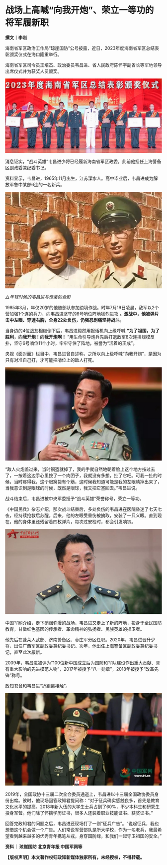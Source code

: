 # 战场上高喊“向我开炮”、荣立一等功的将军履新职

**撰文丨李岩**

海南省军区政治工作局“琼崖国防”公号披露，近日，2023年度海南省军区总结表彰颁奖仪式在海口隆重举行。

海南省军区司令员王培杰、政治委员韦昌进、省人民政府陈怀宇副省长等军地领导出席仪式并为获奖人员颁奖。

![5034211b21eea02e42bc51379ed4048c.jpg](https://raw.githubusercontent.com/qqhsx/qqnews_image/main/2024/01/19/战场上高喊“向我开炮”、荣立一等功的将军履新职/5034211b21eea02e42bc51379ed4048c.jpg)

消息证实，“战斗英雄”韦昌进少将已经履新海南省军区政委，此前他担任上海警备区副政委兼纪委书记。

资料显示，韦昌进，1965年11月出生，江苏溧水人。高中毕业后，韦昌进成为解放军鲁中某部6连的一名新兵。

![95c059b6d405c151595aae7bf3334e61.jpg](https://raw.githubusercontent.com/qqhsx/qqnews_image/main/2024/01/19/战场上高喊“向我开炮”、荣立一等功的将军履新职/95c059b6d405c151595aae7bf3334e61.jpg)

_△年轻时候的韦昌进与母亲的合影_

1985年3月，年仅20岁的他随部队参加边境作战。时年7月19日凌晨，敌军以2个营加强1个连的兵力，向韦昌进坚守的6号哨位阵地猛烈进攻
**。激战中，他被弹片击中左眼、穿透右胸，全身22处负伤，仍强忍剧痛坚持战斗。**

当身边的4位战友相继倒下后，韦昌进毅然用报话机向上级呼喊 **“为了祖国，为了胜利，向我开炮！向我开炮啊！**
”用生命引导炮兵先后打退敌军8次连排规模反扑，坚守6号哨位11个小时，牢牢守住了阵地，被誉为“活着的王成”。

央视《面对面》栏目中，韦昌进曾自述称，之所以向上级呼喊“向我开炮”，是因为只有对准自己打，才可能把哨位上的敌人打死。

![a28ddedf5996a010cf856e67e4f56f62.jpg](https://raw.githubusercontent.com/qqhsx/qqnews_image/main/2024/01/19/战场上高喊“向我开炮”、荣立一等功的将军履新职/a28ddedf5996a010cf856e67e4f56f62.jpg)

“敌人火炮盖过来，当时钢盔就掉了，我的手就自然地朝着脸上这个地方按过去了，一按着这边手心里按了一个肉团子，我就没有多想，扯了它吧。可我一扯的时候，当时疼得我，这个眼窝袋有个筋，这时候我知道可能是我的左眼睛掉出来了，当我意识到是眼球的时候，既然是眼球，我又把它塞回去。”韦昌进说。

战斗结束后，韦昌进被中央军委授予“战斗英雄”荣誉称号，荣立一等功。

《中国民兵》杂志介绍，那次战斗结束后，多处负伤的韦昌进在医院昏迷了七天七夜，经持续抢救后苏醒。后来，他的左眼受重伤被摘取，安装了一只义眼。直到现在，他的身体里还残留着四枚弹片，每次过安检时，都会引发响铃。

![a5f3c4aceacce6b87e8441bd1cd0e5bd.jpg](https://raw.githubusercontent.com/qqhsx/qqnews_image/main/2024/01/19/战场上高喊“向我开炮”、荣立一等功的将军履新职/a5f3c4aceacce6b87e8441bd1cd0e5bd.jpg)

中国军网介绍，走下硝烟弥漫的战场，韦昌进又走上了新的阵地，投身于全民国防教育，甘做红色基因的传承者、革命精神的弘扬者、民族英雄的捍卫者。

他先后在蓬莱人武部、济南警备区、枣庄军分区任职。2020年，韦昌进晋升少将，出任广西军区副政委兼纪委书记。次年，他出任上海警备区副政委兼纪委书记，直至此次履新。

2009年，韦昌进被评为“100位新中国成立后为国防和军队建设作出重大贡献、具有重大影响的先进模范人物”，2017年被授予“八一勋章”，2018年被授予“改革先锋”称号。

政知君曾和韦昌进“近距离接触”。

![246e473064fa3ed8eacd3ea9eec7c2a9.jpg](https://raw.githubusercontent.com/qqhsx/qqnews_image/main/2024/01/19/战场上高喊“向我开炮”、荣立一等功的将军履新职/246e473064fa3ed8eacd3ea9eec7c2a9.jpg)

2019年，全国政协十三届二次全会委员通道上，韦昌进以十三届全国政协委员身份出席。彼时，他现场回答政知君提问称：“对于征兵确实感触良多，首先是教育文化水平的提高。2018年新入伍的大学生士兵占到了60%，不少本科生和研究生投身军营。他们除了怀揣学历证书，很多人还装着职业技能证书、获奖证书。”

回答完政知君的问题之后，韦昌进还现场打了一则“征兵广告”。“说起征兵，我也想借这个机会做一个广告。人们常说军营部队是所大学校，作为一名老兵，我最希望看到越来越多的优秀青年携笔从戎，身穿国防绿，和我们一起守卫祖国的安全。”

**资料｜ 琼崖国防 北京青年报 中国军网等**

**【版权声明】本文著作权归政知新媒体独家所有，未经授权，不得转载。**

